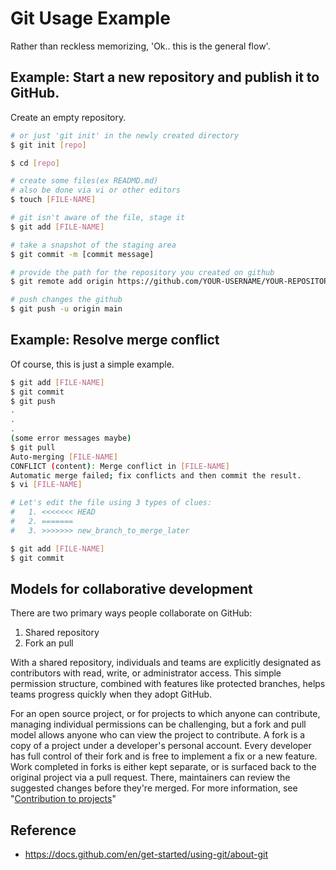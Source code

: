 # Git Usage Example
Rather than reckless memorizing, 'Ok.. this is the general flow'.

## Example: Start a new repository and publish it to GitHub.
Create an empty repository.

```bash
# or just 'git init' in the newly created directory
$ git init [repo]

$ cd [repo]

# create some files(ex READMD.md)
# also be done via vi or other editors
$ touch [FILE-NAME]

# git isn't aware of the file, stage it
$ git add [FILE-NAME]

# take a snapshot of the staging area
$ git commit -m [commit message]

# provide the path for the repository you created on github
$ git remote add origin https://github.com/YOUR-USERNAME/YOUR-REPOSITORY-NAME.git

# push changes the github
$ git push -u origin main
```

## Example: Resolve merge conflict
Of course, this is just a simple example.

```bash
$ git add [FILE-NAME]
$ git commit
$ git push
.
.
.
(some error messages maybe)
$ git pull
Auto-merging [FILE-NAME]
CONFLICT (content): Merge conflict in [FILE-NAME]
Automatic merge failed; fix conflicts and then commit the result.
$ vi [FILE-NAME]

# Let's edit the file using 3 types of clues:
# 	1. <<<<<<< HEAD
# 	2. =======
# 	3. >>>>>>> new_branch_to_merge_later

$ git add [FILE-NAME]
$ git commit
```

## Models for collaborative development
There are two primary ways people collaborate on GitHub:
1. Shared repository
2. Fork an pull

With a shared repository, individuals and teams are explicitly designated as contributors with read, write, or administrator access.
This simple permission structure, combined with features like protected branches, helps teams progress quickly when they adopt GitHub.


For an open source project, or for projects to which anyone can contribute,
managing individual permissions can be challenging, but a fork and pull model allows anyone who can view the project to contribute.
A fork is a copy of a project under a developer's personal account.
Every developer has full control of their fork and is free to implement a fix or a new feature.
Work completed in forks is either kept separate, or is surfaced back to the original project via a pull request.
There, maintainers can review the suggested changes before they're merged.
For more information, see "[Contribution to projects](https://docs.github.com/en/get-started/quickstart/contributing-to-projects)"


## Reference
* https://docs.github.com/en/get-started/using-git/about-git